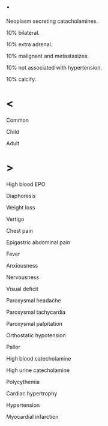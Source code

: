 # .

Neoplasm secreting catacholamines.

10% bilateral.

10% extra adrenal.

10% malignant and metastasizes.

10% not associated with hypertension.

10% calcify.

# <

Common

Child

Adult

# >

High blood EPO

Diaphoresis

Weight loss

Vertigo

Chest pain

Epigastric abdominal pain

Fever

Anxiousness

Nervousness

Visual deficit

Paroxysmal headache

Paroxysmal tachycardia

Paroxysmal palpitation

Orthostatic hypotension

Pallor

High blood catecholamine

High urine catecholamine

Polycythemia

Cardiac hypertrophy

Hypertension

Myocardial infarction
